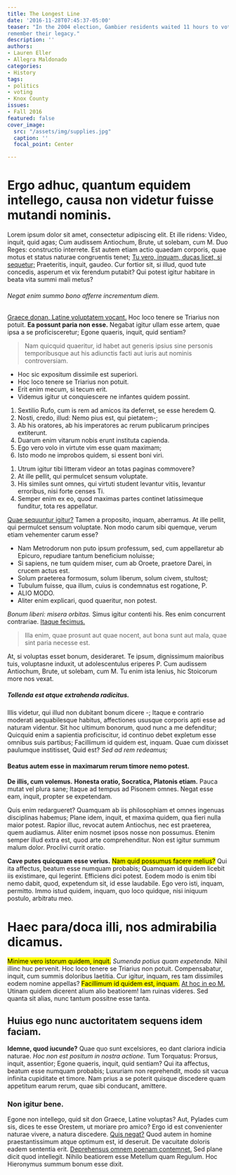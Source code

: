 ```yaml
---
title: The Longest Line
date: '2016-11-28T07:45:37-05:00'
teaser: "In the 2004 election, Gambier residents waited 11 hours to vote. Today, we
remember their legacy."
description: ''
authors:
- Lauren Eller
- Allegra Maldonado
categories:
- History
tags:
- politics
- voting
- Knox County
issues:
- Fall 2016
featured: false
cover_image:
  src: "/assets/img/supplies.jpg"
  caption: ''
  focal_point: Center

---
```

<h1>Ergo adhuc, quantum equidem intellego, causa non videtur fuisse mutandi nominis.</h1>

<p>Lorem ipsum dolor sit amet, consectetur adipiscing elit. Et ille ridens: Video, inquit, quid agas; Cum audissem Antiochum, Brute, ut solebam, cum M. Duo Reges: constructio interrete. Est autem etiam actio quaedam corporis, quae motus et status naturae congruentis tenet; <a href='http://loripsum.net/' target='_blank'>Tu vero, inquam, ducas licet, si sequetur;</a> Praeteritis, inquit, gaudeo. Cur fortior sit, si illud, quod tute concedis, asperum et vix ferendum putabit? Qui potest igitur habitare in beata vita summi mali metus? </p>

<h6>Negat enim summo bono afferre incrementum diem.</h6>

<p><a href='http://loripsum.net/' target='_blank'>Graece donan, Latine voluptatem vocant.</a> Hoc loco tenere se Triarius non potuit. <b>Ea possunt paria non esse.</b> Negabat igitur ullam esse artem, quae ipsa a se proficisceretur; Egone quaeris, inquit, quid sentiam? </p>

<blockquote cite='http://loripsum.net'>
	Nam quicquid quaeritur, id habet aut generis ipsius sine personis temporibusque aut his adiunctis facti aut iuris aut nominis controversiam.
</blockquote>


<ul>
	<li>Hoc sic expositum dissimile est superiori.</li>
	<li>Hoc loco tenere se Triarius non potuit.</li>
	<li>Erit enim mecum, si tecum erit.</li>
	<li>Videmus igitur ut conquiescere ne infantes quidem possint.</li>
</ul>


<ol>
	<li>Sextilio Rufo, cum is rem ad amicos ita deferret, se esse heredem Q.</li>
	<li>Nosti, credo, illud: Nemo pius est, qui pietatem-;</li>
	<li>Ab his oratores, ab his imperatores ac rerum publicarum principes extiterunt.</li>
	<li>Duarum enim vitarum nobis erunt instituta capienda.</li>
	<li>Ego vero volo in virtute vim esse quam maximam;</li>
	<li>Isto modo ne improbos quidem, si essent boni viri.</li>
</ol>


<ol>
	<li>Utrum igitur tibi litteram videor an totas paginas commovere?</li>
	<li>At ille pellit, qui permulcet sensum voluptate.</li>
	<li>His similes sunt omnes, qui virtuti student levantur vitiis, levantur erroribus, nisi forte censes Ti.</li>
	<li>Semper enim ex eo, quod maximas partes continet latissimeque funditur, tota res appellatur.</li>
</ol>


<p><a href='http://loripsum.net/' target='_blank'>Quae sequuntur igitur?</a> Tamen a proposito, inquam, aberramus. At ille pellit, qui permulcet sensum voluptate. Non modo carum sibi quemque, verum etiam vehementer carum esse? </p>

<ul>
	<li>Nam Metrodorum non puto ipsum professum, sed, cum appellaretur ab Epicuro, repudiare tantum beneficium noluisse;</li>
	<li>Si sapiens, ne tum quidem miser, cum ab Oroete, praetore Darei, in crucem actus est.</li>
	<li>Solum praeterea formosum, solum liberum, solum civem, stultost;</li>
	<li>Tubulum fuisse, qua illum, cuius is condemnatus est rogatione, P.</li>
	<li>ALIO MODO.</li>
	<li>Aliter enim explicari, quod quaeritur, non potest.</li>
</ul>


<p><i>Bonum liberi: misera orbitas.</i> Simus igitur contenti his. Res enim concurrent contrariae. <a href='http://loripsum.net/' target='_blank'>Itaque fecimus.</a> </p>

<blockquote cite='http://loripsum.net'>
	Illa enim, quae prosunt aut quae nocent, aut bona sunt aut mala, quae sint paria necesse est.
</blockquote>


<p>At, si voluptas esset bonum, desideraret. Te ipsum, dignissimum maioribus tuis, voluptasne induxit, ut adolescentulus eriperes P. Cum audissem Antiochum, Brute, ut solebam, cum M. Tu enim ista lenius, hic Stoicorum more nos vexat. </p>

<h5>Tollenda est atque extrahenda radicitus.</h5>

<p>Illis videtur, qui illud non dubitant bonum dicere -; Itaque e contrario moderati aequabilesque habitus, affectiones ususque corporis apti esse ad naturam videntur. Sit hoc ultimum bonorum, quod nunc a me defenditur; Quicquid enim a sapientia proficiscitur, id continuo debet expletum esse omnibus suis partibus; Facillimum id quidem est, inquam. Quae cum dixisset paulumque institisset, Quid est? <i>Sed ad rem redeamus;</i> </p>

<h4>Beatus autem esse in maximarum rerum timore nemo potest.</h4>

<p><b>De illis, cum volemus.</b> <b>Honesta oratio, Socratica, Platonis etiam.</b> Pauca mutat vel plura sane; Itaque ad tempus ad Pisonem omnes. Negat esse eam, inquit, propter se expetendam. </p>

<p>Quis enim redargueret? Quamquam ab iis philosophiam et omnes ingenuas disciplinas habemus; Plane idem, inquit, et maxima quidem, qua fieri nulla maior potest. Rapior illuc, revocat autem Antiochus, nec est praeterea, quem audiamus. Aliter enim nosmet ipsos nosse non possumus. Etenim semper illud extra est, quod arte comprehenditur. Non est igitur summum malum dolor. Proclivi currit oratio. </p>

<p><b>Cave putes quicquam esse verius.</b> <mark>Nam quid possumus facere melius?</mark> Qui ita affectus, beatum esse numquam probabis; Quamquam id quidem licebit iis existimare, qui legerint. Efficiens dici potest. Eodem modo is enim tibi nemo dabit, quod, expetendum sit, id esse laudabile. Ego vero isti, inquam, permitto. Immo istud quidem, inquam, quo loco quidque, nisi iniquum postulo, arbitratu meo. </p>

<h1>Haec para/doca illi, nos admirabilia dicamus.</h1>

<p><mark>Minime vero istorum quidem, inquit.</mark> <i>Sumenda potius quam expetenda.</i> Nihil illinc huc pervenit. Hoc loco tenere se Triarius non potuit. Compensabatur, inquit, cum summis doloribus laetitia. Cur igitur, inquam, res tam dissimiles eodem nomine appellas? <mark>Facillimum id quidem est, inquam.</mark> <a href='http://loripsum.net/' target='_blank'>At hoc in eo M.</a> Utinam quidem dicerent alium alio beatiorem! Iam ruinas videres. Sed quanta sit alias, nunc tantum possitne esse tanta. </p>

<h2>Huius ego nunc auctoritatem sequens idem faciam.</h2>

<p><b>Idemne, quod iucunde?</b> Quae quo sunt excelsiores, eo dant clariora indicia naturae. <i>Hoc non est positum in nostra actione.</i> Tum Torquatus: Prorsus, inquit, assentior; Egone quaeris, inquit, quid sentiam? Qui ita affectus, beatum esse numquam probabis; Luxuriam non reprehendit, modo sit vacua infinita cupiditate et timore. Nam prius a se poterit quisque discedere quam appetitum earum rerum, quae sibi conducant, amittere. </p>

<h3>Non igitur bene.</h3>

<p>Egone non intellego, quid sit don Graece, Latine voluptas? Aut, Pylades cum sis, dices te esse Orestem, ut moriare pro amico? Ergo id est convenienter naturae vivere, a natura discedere. <a href='http://loripsum.net/' target='_blank'>Quis negat?</a> Quod autem in homine praestantissimum atque optimum est, id deseruit. De vacuitate doloris eadem sententia erit. <a href='http://loripsum.net/' target='_blank'>Deprehensus omnem poenam contemnet.</a> Sed plane dicit quod intellegit. Nihilo beatiorem esse Metellum quam Regulum. Hoc Hieronymus summum bonum esse dixit. </p>
